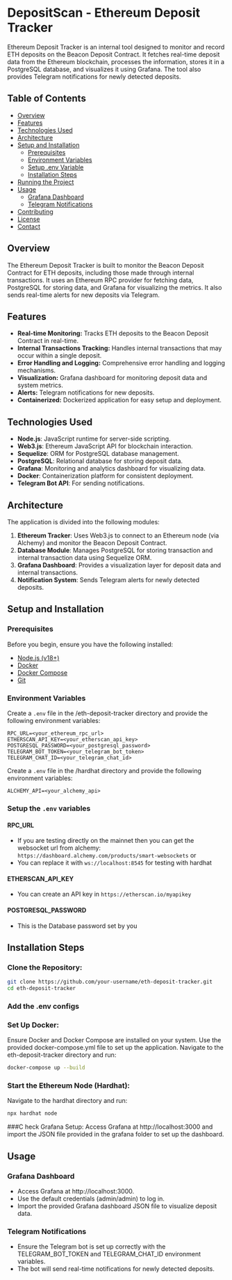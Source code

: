 # DepositScan - Ethereum Deposit Tracker

Ethereum Deposit Tracker is an internal tool designed to monitor and record ETH deposits on the Beacon Deposit Contract. It fetches real-time deposit data from the Ethereum blockchain, processes the information, stores it in a PostgreSQL database, and visualizes it using Grafana. The tool also provides Telegram notifications for newly detected deposits.

## Table of Contents

- [Overview](#overview)
- [Features](#features)
- [Technologies Used](#technologies-used)
- [Architecture](#architecture)
- [Setup and Installation](#setup-and-installation)
  - [Prerequisites](#prerequisites)
  - [Environment Variables](#environment-variables)
  - [Setup .env Variable](#setup-the-.env-variables)
  - [Installation Steps](#installation-steps)
- [Running the Project](#running-the-project)
- [Usage](#usage)
  - [Grafana Dashboard](#grafana-dashboard)
  - [Telegram Notifications](#telegram-notifications)
- [Contributing](#contributing)
- [License](#license)
- [Contact](#contact)

## Overview

The Ethereum Deposit Tracker is built to monitor the Beacon Deposit Contract for ETH deposits, including those made through internal transactions. It uses an Ethereum RPC provider for fetching data, PostgreSQL for storing data, and Grafana for visualizing the metrics. It also sends real-time alerts for new deposits via Telegram.

## Features

- **Real-time Monitoring:** Tracks ETH deposits to the Beacon Deposit Contract in real-time.
- **Internal Transactions Tracking:** Handles internal transactions that may occur within a single deposit.
- **Error Handling and Logging:** Comprehensive error handling and logging mechanisms.
- **Visualization:** Grafana dashboard for monitoring deposit data and system metrics.
- **Alerts:** Telegram notifications for new deposits.
- **Containerized:** Dockerized application for easy setup and deployment.

## Technologies Used

- **Node.js**: JavaScript runtime for server-side scripting.
- **Web3.js**: Ethereum JavaScript API for blockchain interaction.
- **Sequelize**: ORM for PostgreSQL database management.
- **PostgreSQL**: Relational database for storing deposit data.
- **Grafana**: Monitoring and analytics dashboard for visualizing data.
- **Docker**: Containerization platform for consistent deployment.
- **Telegram Bot API**: For sending notifications.

## Architecture

The application is divided into the following modules:

1. **Ethereum Tracker**: Uses Web3.js to connect to an Ethereum node (via Alchemy) and monitor the Beacon Deposit Contract.
2. **Database Module**: Manages PostgreSQL for storing transaction and internal transaction data using Sequelize ORM.
3. **Grafana Dashboard**: Provides a visualization layer for deposit data and internal transactions.
4. **Notification System**: Sends Telegram alerts for newly detected deposits.

## Setup and Installation

### Prerequisites

Before you begin, ensure you have the following installed:

- [Node.js (v18+)](https://nodejs.org/en/)
- [Docker](https://www.docker.com/products/docker-desktop/)
- [Docker Compose](https://docs.docker.com/compose/install/)
- [Git](https://git-scm.com/)

### Environment Variables

Create a `.env` file in the /eth-deposit-tracker directory and provide the following environment variables:

```env
RPC_URL=<your_ethereum_rpc_url>
ETHERSCAN_API_KEY=<your_etherscan_api_key>
POSTGRESQL_PASSWORD=<your_postgresql_password>
TELEGRAM_BOT_TOKEN=<your_telegram_bot_token>
TELEGRAM_CHAT_ID=<your_telegram_chat_id>
```

Create a `.env` file in the /hardhat directory and provide the following environment variables:
```env
ALCHEMY_API=<your_alchemy_api>
```

### Setup the `.env` variables

#### RPC_URL
- If you are testing directly on the mainnet then you can get the websocket url from alchemy: `https://dashboard.alchemy.com/products/smart-websockets` or
- You can replace it with `ws://localhost:8545` for testing with hardhat

#### ETHERSCAN_API_KEY
- You can create an API key in `https://etherscan.io/myapikey`

#### POSTGRESQL_PASSWORD
- This is the Database password set by you

## Installation Steps

### Clone the Repository:

```bash
git clone https://github.com/your-username/eth-deposit-tracker.git
cd eth-deposit-tracker
```
### Add the .env configs

### Set Up Docker:
Ensure Docker and Docker Compose are installed on your system. Use the provided docker-compose.yml file to set up the application. Navigate to the eth-deposit-tracker directory and run:
```bash
docker-compose up --build
```

### Start the Ethereum Node (Hardhat):
Navigate to the hardhat directory and run:
```bash
npx hardhat node
```

###C heck Grafana Setup: 
Access Grafana at http://localhost:3000 and import the JSON file provided in the grafana folder to set up the dashboard.

## Usage
### Grafana Dashboard
- Access Grafana at http://localhost:3000.
- Use the default credentials (admin/admin) to log in.
- Import the provided Grafana dashboard JSON file to visualize deposit data.

### Telegram Notifications
- Ensure the Telegram bot is set up correctly with the TELEGRAM_BOT_TOKEN and TELEGRAM_CHAT_ID environment variables.
- The bot will send real-time notifications for newly detected deposits.
